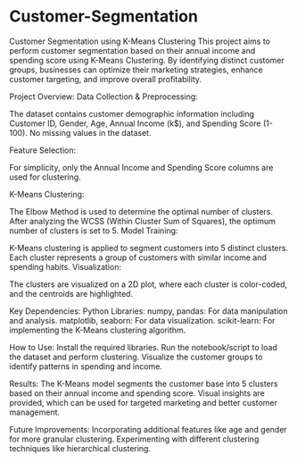 # Customer-Segmentation
Customer Segmentation using K-Means Clustering
This project aims to perform customer segmentation based on their annual income and spending score using K-Means Clustering. By identifying distinct customer groups, businesses can optimize their marketing strategies, enhance customer targeting, and improve overall profitability.

Project Overview:
Data Collection & Preprocessing:

The dataset contains customer demographic information including Customer ID, Gender, Age, Annual Income (k$), and Spending Score (1-100).
No missing values in the dataset.

Feature Selection:

For simplicity, only the Annual Income and Spending Score columns are used for clustering.

K-Means Clustering:

The Elbow Method is used to determine the optimal number of clusters.
After analyzing the WCSS (Within Cluster Sum of Squares), the optimum number of clusters is set to 5.
Model Training:

K-Means clustering is applied to segment customers into 5 distinct clusters.
Each cluster represents a group of customers with similar income and spending habits.
Visualization:

The clusters are visualized on a 2D plot, where each cluster is color-coded, and the centroids are highlighted.

Key Dependencies:
Python Libraries:
numpy, pandas: For data manipulation and analysis.
matplotlib, seaborn: For data visualization.
scikit-learn: For implementing the K-Means clustering algorithm.


How to Use:
Install the required libraries.
Run the notebook/script to load the dataset and perform clustering.
Visualize the customer groups to identify patterns in spending and income.

Results:
The K-Means model segments the customer base into 5 clusters based on their annual income and spending score.
Visual insights are provided, which can be used for targeted marketing and better customer management.

Future Improvements:
Incorporating additional features like age and gender for more granular clustering.
Experimenting with different clustering techniques like hierarchical clustering.

